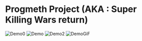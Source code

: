 Progmeth Project (AKA : Super Killing Wars return)
========================
![Demo0](https://github.com/PalmPTSJ/progmeth-project/raw/master/docs/demo0.png "Demo0")
![Demo](https://github.com/PalmPTSJ/progmeth-project/raw/master/docs/demo.png "Demo")
![Demo2](https://github.com/PalmPTSJ/progmeth-project/raw/master/docs/demo2.png "Demo2")
![DemoGiF](https://github.com/PalmPTSJ/progmeth-project/raw/master/docs/demo.gif "DemoGiF")

